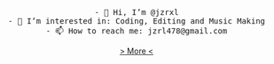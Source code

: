 <p align="center">
<samp>
<br>
- 👋 Hi, I’m @jzrxl
 </br>
- 👀 I’m interested in: Coding, Editing and Music Making
<br>
- 📫 How to reach me: jzrl478@gmail.com
 </br>
 <p align="center">
<a href="https://dhjzrl.carrd.co/">  > More < </a>
   </p>
</samp>
 </p>
